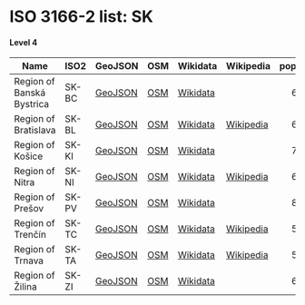 # ISO 3166-2 list: SK


#### Level 4
Name | ISO2 | GeoJSON | OSM | Wikidata | Wikipedia | population 
--- | --- | --- | --- | --- | --- | --: 
Region of Banská Bystrica | SK-BC | [GeoJSON](../../export/geojson/q7/iso2/SK/SK-BC.geojson) | [OSM](https://www.openstreetmap.org/relation/388270) | [Wikidata](https://www.wikidata.org/wiki/Q183640) |  | 649788
Region of Bratislava | SK-BL | [GeoJSON](../../export/geojson/q7/iso2/SK/SK-BL.geojson) | [OSM](https://www.openstreetmap.org/relation/388265) | [Wikidata](https://www.wikidata.org/wiki/Q183498) | [Wikipedia](http://en.wikipedia.org/wiki/sk%3ABratislavsk%C3%BD%20kraj) | 650838
Region of Košice | SK-KI | [GeoJSON](../../export/geojson/q7/iso2/SK/SK-KI.geojson) | [OSM](https://www.openstreetmap.org/relation/388272) | [Wikidata](https://www.wikidata.org/wiki/Q186295) |  | 799217
Region of Nitra | SK-NI | [GeoJSON](../../export/geojson/q7/iso2/SK/SK-NI.geojson) | [OSM](https://www.openstreetmap.org/relation/388268) | [Wikidata](https://www.wikidata.org/wiki/Q184548) | [Wikipedia](http://en.wikipedia.org/wiki/sk%3ANitriansky%20kraj) | 678692
Region of Prešov | SK-PV | [GeoJSON](../../export/geojson/q7/iso2/SK/SK-PV.geojson) | [OSM](https://www.openstreetmap.org/relation/388271) | [Wikidata](https://www.wikidata.org/wiki/Q189001) |  | 822946
Region of Trenčín | SK-TC | [GeoJSON](../../export/geojson/q7/iso2/SK/SK-TC.geojson) | [OSM](https://www.openstreetmap.org/relation/388267) | [Wikidata](https://www.wikidata.org/wiki/Q183139) | [Wikipedia](http://en.wikipedia.org/wiki/sk%3ATren%C4%8Diansky%20kraj) | 587364
Region of Trnava | SK-TA | [GeoJSON](../../export/geojson/q7/iso2/SK/SK-TA.geojson) | [OSM](https://www.openstreetmap.org/relation/388266) | [Wikidata](https://www.wikidata.org/wiki/Q181342) | [Wikipedia](http://en.wikipedia.org/wiki/sk%3ATrnavsk%C3%BD%20kraj) | 562372
Region of Žilina | SK-ZI | [GeoJSON](../../export/geojson/q7/iso2/SK/SK-ZI.geojson) | [OSM](https://www.openstreetmap.org/relation/388269) | [Wikidata](https://www.wikidata.org/wiki/Q184228) |  | 691023
